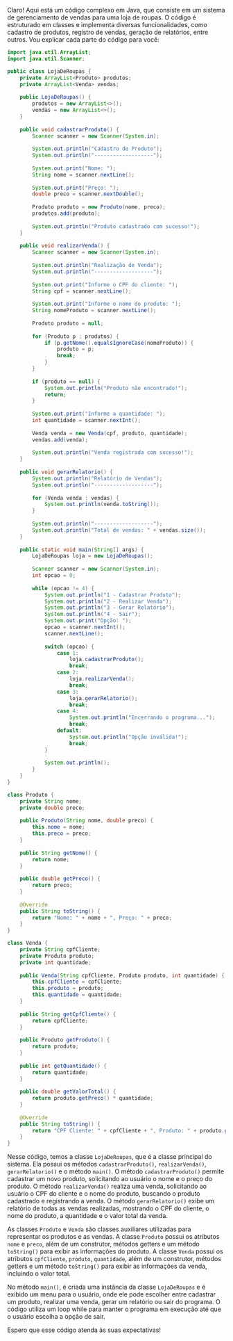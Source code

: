 Claro! Aqui está um código complexo em Java, que consiste em um sistema de gerenciamento de vendas para uma loja de roupas. O código é estruturado em classes e implementa diversas funcionalidades, como cadastro de produtos, registro de vendas, geração de relatórios, entre outros. Vou explicar cada parte do código para você:

```java
import java.util.ArrayList;
import java.util.Scanner;

public class LojaDeRoupas {
    private ArrayList<Produto> produtos;
    private ArrayList<Venda> vendas;
    
    public LojaDeRoupas() {
        produtos = new ArrayList<>();
        vendas = new ArrayList<>();
    }
    
    public void cadastrarProduto() {
        Scanner scanner = new Scanner(System.in);
        
        System.out.println("Cadastro de Produto");
        System.out.println("-------------------");
        
        System.out.print("Nome: ");
        String nome = scanner.nextLine();
        
        System.out.print("Preço: ");
        double preco = scanner.nextDouble();
        
        Produto produto = new Produto(nome, preco);
        produtos.add(produto);
        
        System.out.println("Produto cadastrado com sucesso!");
    }
    
    public void realizarVenda() {
        Scanner scanner = new Scanner(System.in);
        
        System.out.println("Realização de Venda");
        System.out.println("-------------------");
        
        System.out.print("Informe o CPF do cliente: ");
        String cpf = scanner.nextLine();
        
        System.out.print("Informe o nome do produto: ");
        String nomeProduto = scanner.nextLine();
        
        Produto produto = null;
        
        for (Produto p : produtos) {
            if (p.getNome().equalsIgnoreCase(nomeProduto)) {
                produto = p;
                break;
            }
        }
        
        if (produto == null) {
            System.out.println("Produto não encontrado!");
            return;
        }
        
        System.out.print("Informe a quantidade: ");
        int quantidade = scanner.nextInt();
        
        Venda venda = new Venda(cpf, produto, quantidade);
        vendas.add(venda);
        
        System.out.println("Venda registrada com sucesso!");
    }
    
    public void gerarRelatorio() {
        System.out.println("Relatório de Vendas");
        System.out.println("-------------------");
        
        for (Venda venda : vendas) {
            System.out.println(venda.toString());
        }
        
        System.out.println("-------------------");
        System.out.println("Total de vendas: " + vendas.size());
    }
    
    public static void main(String[] args) {
        LojaDeRoupas loja = new LojaDeRoupas();
        
        Scanner scanner = new Scanner(System.in);
        int opcao = 0;
        
        while (opcao != 4) {
            System.out.println("1 - Cadastrar Produto");
            System.out.println("2 - Realizar Venda");
            System.out.println("3 - Gerar Relatório");
            System.out.println("4 - Sair");
            System.out.print("Opção: ");
            opcao = scanner.nextInt();
            scanner.nextLine();
            
            switch (opcao) {
                case 1:
                    loja.cadastrarProduto();
                    break;
                case 2:
                    loja.realizarVenda();
                    break;
                case 3:
                    loja.gerarRelatorio();
                    break;
                case 4:
                    System.out.println("Encerrando o programa...");
                    break;
                default:
                    System.out.println("Opção inválida!");
                    break;
            }
            
            System.out.println();
        }
    }
}

class Produto {
    private String nome;
    private double preco;
    
    public Produto(String nome, double preco) {
        this.nome = nome;
        this.preco = preco;
    }
    
    public String getNome() {
        return nome;
    }
    
    public double getPreco() {
        return preco;
    }
    
    @Override
    public String toString() {
        return "Nome: " + nome + ", Preço: " + preco;
    }
}

class Venda {
    private String cpfCliente;
    private Produto produto;
    private int quantidade;
    
    public Venda(String cpfCliente, Produto produto, int quantidade) {
        this.cpfCliente = cpfCliente;
        this.produto = produto;
        this.quantidade = quantidade;
    }
    
    public String getCpfCliente() {
        return cpfCliente;
    }
    
    public Produto getProduto() {
        return produto;
    }
    
    public int getQuantidade() {
        return quantidade;
    }
    
    public double getValorTotal() {
        return produto.getPreco() * quantidade;
    }
    
    @Override
    public String toString() {
        return "CPF Cliente: " + cpfCliente + ", Produto: " + produto.getNome() + ", Quantidade: " + quantidade + ", Valor Total: " + getValorTotal();
    }
}
```

Nesse código, temos a classe `LojaDeRoupas`, que é a classe principal do sistema. Ela possui os métodos `cadastrarProduto()`, `realizarVenda()`, `gerarRelatorio()` e o método `main()`. O método `cadastrarProduto()` permite cadastrar um novo produto, solicitando ao usuário o nome e o preço do produto. O método `realizarVenda()` realiza uma venda, solicitando ao usuário o CPF do cliente e o nome do produto, buscando o produto cadastrado e registrando a venda. O método `gerarRelatorio()` exibe um relatório de todas as vendas realizadas, mostrando o CPF do cliente, o nome do produto, a quantidade e o valor total da venda. 

As classes `Produto` e `Venda` são classes auxiliares utilizadas para representar os produtos e as vendas. A classe `Produto` possui os atributos `nome` e `preco`, além de um construtor, métodos getters e um método `toString()` para exibir as informações do produto. A classe `Venda` possui os atributos `cpfCliente`, `produto`, `quantidade`, além de um construtor, métodos getters e um método `toString()` para exibir as informações da venda, incluindo o valor total.

No método `main()`, é criada uma instância da classe `LojaDeRoupas` e é exibido um menu para o usuário, onde ele pode escolher entre cadastrar um produto, realizar uma venda, gerar um relatório ou sair do programa. O código utiliza um loop while para manter o programa em execução até que o usuário escolha a opção de sair.

Espero que esse código atenda às suas expectativas!